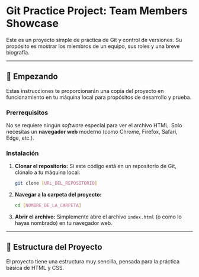 # Git Practice Project: Team Members Showcase

Este es un proyecto simple de práctica de Git y control de versiones. Su propósito es mostrar los miembros de un equipo, sus roles y una breve biografía.

---

## 🚀 Empezando

Estas instrucciones te proporcionarán una copia del proyecto en funcionamiento en tu máquina local para propósitos de desarrollo y prueba.

### Prerrequisitos

No se requiere ningún *software* especial para ver el archivo HTML. Solo necesitas un **navegador web** moderno (como Chrome, Firefox, Safari, Edge, etc.).

### Instalación

1.  **Clonar el repositorio:** Si este código está en un repositorio de Git, clónalo a tu máquina local:

    ```bash
    git clone [URL_DEL_REPOSITORIO]
    ```

2.  **Navegar a la carpeta del proyecto:**

    ```bash
    cd [NOMBRE_DE_LA_CARPETA]
    ```

3.  **Abrir el archivo:** Simplemente abre el archivo `index.html` (o como lo hayas nombrado) en tu navegador web.

---

## 📂 Estructura del Proyecto

El proyecto tiene una estructura muy sencilla, pensada para la práctica básica de HTML y CSS.